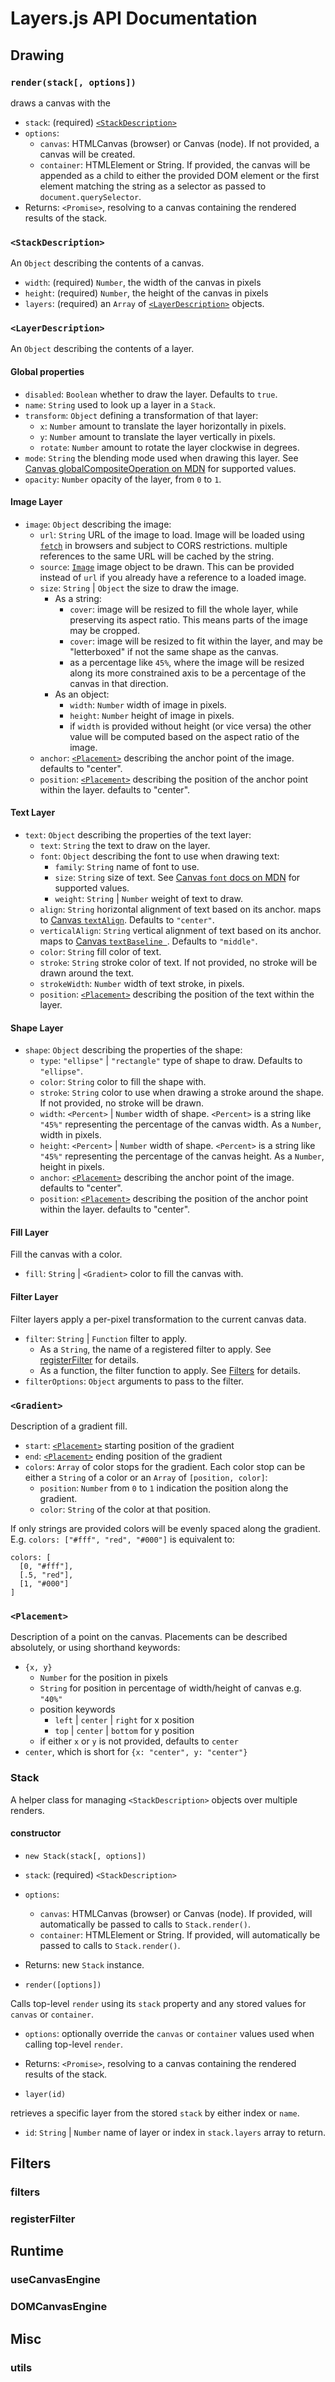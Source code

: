 # Layers.js API Documentation

## Drawing

### `render(stack[, options])`

draws a canvas with the

- `stack`: (required) [`<StackDescription>`](#stackdescription)
- `options`:
  - `canvas`: HTMLCanvas (browser) or Canvas (node). If not provided, a canvas will be created.
  - `container`: HTMLElement or String. If provided, the canvas will be appended as a child to either the provided DOM element or the first element matching the string as a selector as passed to `document.querySelector`.
- Returns: `<Promise>`, resolving to a canvas containing the rendered results of the stack.

### `<StackDescription>`

An `Object` describing the contents of a canvas.

- `width`: (required) `Number`, the width of the canvas in pixels
- `height`: (required) `Number`, the height of the canvas in pixels
- `layers`: (required) an `Array` of [`<LayerDescription>`](#layerdescription) objects.

### `<LayerDescription>`

An `Object` describing the contents of a layer.

#### Global properties

- `disabled`: `Boolean` whether to draw the layer. Defaults to `true`.
- `name`: `String` used to look up a layer in a `Stack`.
- `transform`: `Object` defining a transformation of that layer:
  - `x`: `Number` amount to translate the layer horizontally in pixels.
  - `y`: `Number` amount to translate the layer vertically in pixels.
  - `rotate`: `Number` amount to rotate the layer clockwise in degrees.
- `mode`: `String` the blending mode used when drawing this layer. See [Canvas globalCompositeOperation on MDN](https://developer.mozilla.org/en-US/docs/Web/API/CanvasRenderingContext2D/globalCompositeOperation) for supported values.
- `opacity`: `Number` opacity of the layer, from `0` to `1`.

#### Image Layer

- `image`: `Object` describing the image:
  - `url`: `String` URL of the image to load. Image will be loaded using [`fetch`](https://developer.mozilla.org/en-US/docs/Web/API/Fetch_API/Using_Fetch) in browsers and subject to CORS restrictions. multiple references to the same URL will be cached by the string.
  - `source`: [`Image`](https://developer.mozilla.org/en-US/docs/Web/API/HTMLImageElement/Image) image object to be drawn. This can be provided instead of `url` if you already have a reference to a loaded image.
  - `size`: `String` | `Object` the size to draw the image.
    - As a string:
      - `cover`: image will be resized to fill the whole layer, while preserving its aspect ratio. This means parts of the image may be cropped.
      - `cover`: image will be resized to fit within the layer, and may be "letterboxed" if not the same shape as the canvas.
      - as a percentage like `45%`, where the image will be resized along its more constrained axis to be a percentage of the canvas in that direction.
    - As an object:
      - `width`: `Number` width of image in pixels.
      - `height`: `Number` height of image in pixels.
      - if `width` is provided without height (or vice versa) the other value will be computed based on the aspect ratio of the image.
  - `anchor`: [`<Placement>`](#placement) describing the anchor point of the image. defaults to "center".
  - `position`: [`<Placement>`](#placement) describing the position of the anchor point within the layer. defaults to "center".

#### Text Layer

- `text`: `Object` describing the properties of the text layer:
  - `text`: `String` the text to draw on the layer.
  - `font`: `Object` describing the font to use when drawing text:
    - `family`: `String` name of font to use.
    - `size`: `String` size of text. See [Canvas `font` docs on MDN](https://developer.mozilla.org/en-US/docs/Web/API/CanvasRenderingContext2D/font) for supported values.
    - `weight`: `String` | `Number` weight of text to draw.
  - `align`: `String` horizontal alignment of text based on its anchor. maps to [Canvas `textAlign`](https://developer.mozilla.org/en-US/docs/Web/API/CanvasRenderingContext2D/textAlign). Defaults to `"center"`.
  - `verticalAlign`: `String` vertical alignment of text based on its anchor. maps to [Canvas `textBaseline `](https://developer.mozilla.org/en-US/docs/Web/API/CanvasRenderingContext2D/textBaseline). Defaults to `"middle"`.
  - `color`: `String` fill color of text.
  - `stroke`: `String` stroke color of text. If not provided, no stroke will be drawn around the text.
  - `strokeWidth`: `Number` width of text stroke, in pixels.
  - `position`: [`<Placement>`](#placement) describing the position of the text within the layer.

#### Shape Layer

- `shape`: `Object` describing the properties of the shape:
  - `type`: `"ellipse"` | `"rectangle"` type of shape to draw. Defaults to `"ellipse"`.
  - `color`: `String` color to fill the shape with.
  - `stroke`: `String` color to use when drawing a stroke around the shape. If not provided, no stroke will be drawn.
  - `width`: `<Percent>` | `Number` width of shape. `<Percent>` is a string like `"45%"` representing the percentage of the canvas width. As a `Number`, width in pixels.
  - `height`: `<Percent>` | `Number` width of shape. `<Percent>` is a string like `"45%"` representing the percentage of the canvas height. As a `Number`, height in pixels.
  - `anchor`: [`<Placement>`](#placement) describing the anchor point of the image. defaults to "center".
  - `position`: [`<Placement>`](#placement) describing the position of the anchor point within the layer. defaults to "center".

#### Fill Layer

Fill the canvas with a color.

- `fill`: `String` | `<Gradient>` color to fill the canvas with.

#### Filter Layer

Filter layers apply a per-pixel transformation to the current canvas data.

- `filter`: `String` | `Function` filter to apply.
  - As a `String`, the name of a registered filter to apply. See [registerFilter](#registerFilter) for details.
  - As a function, the filter function to apply. See [Filters](#filters) for details.
- `filterOptions`: `Object` arguments to pass to the filter.

### `<Gradient>`

Description of a gradient fill.

- `start`: [`<Placement>`](#placement) starting position of the gradient
- `end`: [`<Placement>`](#placement) ending position of the gradient
- `colors`: `Array` of color stops for the gradient. Each color stop can be either a `String` of a color or an `Array` of `[position, color]`:
  - `position`: `Number` from `0` to `1` indication the position along the gradient.
  - `color`: `String` of the color at that position.

If only strings are provided colors will be evenly spaced along the gradient. E.g. `colors: ["#fff", "red", "#000"]` is equivalent to:

```
colors: [
  [0, "#fff"],
  [.5, "red"],
  [1, "#000"]
]
```

### `<Placement>`

Description of a point on the canvas. Placements can be described absolutely, or using shorthand keywords:

- `{x, y}`
  - `Number` for the position in pixels
  - `String` for position in percentage of width/height of canvas e.g. `"40%"`
  - position keywords
	  - `left` | `center` | `right` for x position
	  - `top` | `center` | `bottom` for y position
  - if either `x` or `y` is not provided, defaults to `center`
- `center`, which is short for `{x: "center", y: "center"}`


### Stack

A helper class for managing `<StackDescription>` objects over multiple renders.

#### constructor

- `new Stack(stack[, options])`

- `stack`: (required) `<StackDescription>`
- `options`:
  - `canvas`: HTMLCanvas (browser) or Canvas (node). If provided, will automatically be passed to calls to `Stack.render()`.
  - `container`: HTMLElement or String. If provided, will automatically be passed to calls to `Stack.render()`.
- Returns: new `Stack` instance.

- `render([options])`

Calls top-level `render` using its `stack` property and any stored values for `canvas` or `container`.

- `options`: optionally override the `canvas` or `container` values used when calling top-level `render`.
- Returns: `<Promise>`, resolving to a canvas containing the rendered results of the stack.

- `layer(id)`

retrieves a specific layer from the stored `stack` by either index or `name`.

- `id`: `String` | `Number` name of layer or index in `stack.layers` array to return.

## Filters

### filters

### registerFilter

## Runtime

### useCanvasEngine

### DOMCanvasEngine

## Misc

### utils
